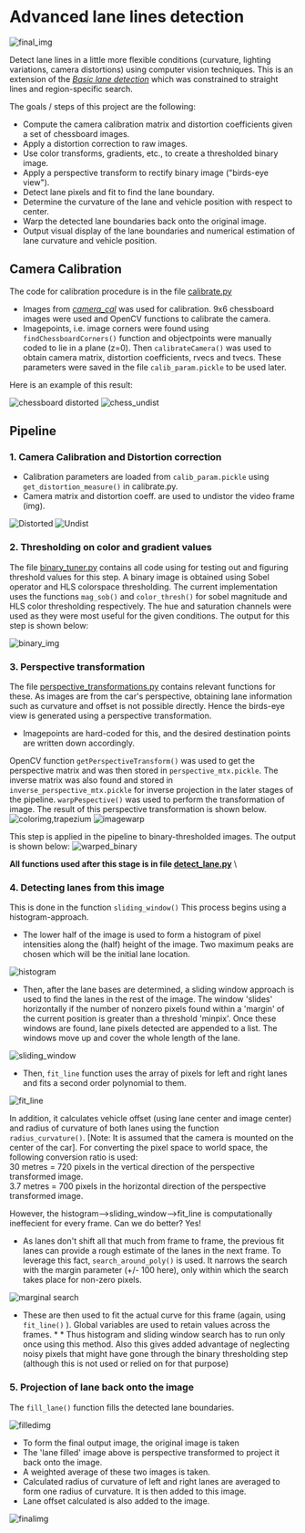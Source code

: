 # **Advanced lane lines detection**

![final_img](https://github.com/niteshjha08/Advanced-Lane-Lines/blob/master/writeup_images/final_output.PNG)

Detect lane lines in a little more flexible conditions (curvature, lighting variations, camera distortions) using computer vision techniques. This is an extension of the [*Basic lane detection*](https://github.com/niteshjha08/Basic_Lane_detection) which was constrained to straight lines and region-specific search.

The goals / steps of this project are the following:

* Compute the camera calibration matrix and distortion coefficients given a set of chessboard images.
* Apply a distortion correction to raw images.
* Use color transforms, gradients, etc., to create a thresholded binary image.
* Apply a perspective transform to rectify binary image ("birds-eye view").
* Detect lane pixels and fit to find the lane boundary.
* Determine the curvature of the lane and vehicle position with respect to center.
* Warp the detected lane boundaries back onto the original image.
* Output visual display of the lane boundaries and numerical estimation of lane curvature and vehicle position.

## Camera Calibration
The code for calibration procedure is in the file  [calibrate.py](https://github.com/niteshjha08/Advanced-Lane-Lines/blob/master/src/calibrate.py)
* Images from [*camera_cal*]() was used for calibration. 9x6 chessboard images were used and OpenCV functions to calibrate the camera.  
* Imagepoints, i.e. image corners were found using `findChessboardCorners()` function and objectpoints were manually coded to lie in a plane (z=0). Then `calibrateCamera()` was used to obtain camera matrix, distortion coefficients, rvecs and tvecs. These parameters were saved in the file `calib_param.pickle` to be used later.

Here is an example of this result:

![chessboard distorted](https://github.com/niteshjha08/Advanced-Lane-Lines/blob/master/writeup_images/calibration1_distorted.jpg)             ![chess_undist](https://github.com/niteshjha08/Advanced-Lane-Lines/blob/master/writeup_images/calibration1_undist.jpg)

## Pipeline
### 1. Camera Calibration and Distortion correction
* Calibration parameters are loaded from `calib_param.pickle` using `get_distortion_measure()` in calibrate.py.
* Camera matrix and distortion coeff. are used to undistor the video frame (img).

![Distorted](https://github.com/niteshjha08/Advanced-Lane-Lines/blob/master/writeup_images/distorted_input.PNG)   ![Undist](https://github.com/niteshjha08/Advanced-Lane-Lines/blob/master/writeup_images/undistorted.PNG)


### 2. Thresholding on color and gradient values
The file [binary_tuner.py](https://github.com/niteshjha08/Advanced-Lane-Lines/blob/master/src/binary_tuner.py) contains all code using for testing out and figuring threshold values for this step.
A binary image is obtained using Sobel operator and HLS colorspace thresholding.
 The current implementation uses the functions `mag_sob()` and `color_thresh()` for sobel magnitude and HLS color thresholding respectively. The hue and saturation channels were used as they were most useful for the given conditions. 
The output for this step is shown below:

![binary_img](https://github.com/niteshjha08/Advanced-Lane-Lines/blob/master/writeup_images/binary.PNG)

### 3. Perspective transformation
The file [perspective_transformations.py](https://github.com/niteshjha08/Advanced-Lane-Lines/blob/master/src/perspective_transformations.py) contains relevant functions for these.
As images are from the car's perspective, obtaining lane information such as curvature and offset is not possible directly. Hence the birds-eye view is generated using a perspective transformation. 
 

* Imagepoints are hard-coded for this, and the desired destination points are written down accordingly.

OpenCV function `getPerspectiveTransform()` was used to get the perspective matrix and was then stored in `perspective_mtx.pickle`. The inverse matrix was also found and stored in `inverse_perspective_mtx.pickle` for inverse projection in the later stages of the pipeline. `warpPespective()` was used to perform the transformation of image. The result of this perspective transformation is shown below.
![colorimg,trapezium](https://github.com/niteshjha08/Advanced-Lane-Lines/blob/master/writeup_images/perspectivepoints.PNG) ![imagewarp](https://github.com/niteshjha08/Advanced-Lane-Lines/blob/master/writeup_images/perspectivepoints_result.PNG)


This step is applied in the pipeline to binary-thresholded images. The output is shown below:
![warped_binary](https://github.com/niteshjha08/Advanced-Lane-Lines/blob/master/writeup_images/warped.PNG)


**All functions used after this stage is in file [detect_lane.py](https://github.com/niteshjha08/Advanced-Lane-Lines/blob/master/src/detect_lane.py)**
\
### 4. Detecting lanes from this image


This is done in the function `sliding_window()` 
This process begins using a histogram-approach.
* The lower half of the image is used to form a histogram of pixel intensities along the (half) height of the image. Two maximum peaks are chosen which will be the initial lane location. 

![histogram](https://github.com/niteshjha08/Advanced-Lane-Lines/blob/master/writeup_images/histogram.PNG)

* Then, after the lane bases are determined, a sliding window approach is used to find the lanes in the rest of the image. The window 'slides' horizontally if the number of nonzero pixels found within a 'margin' of the current position is greater than a threshold 'minpix'. Once these windows are found, lane pixels detected are appended to a list. The windows move up and cover the whole length of the lane.

![sliding_window](https://github.com/niteshjha08/Advanced-Lane-Lines/blob/master/writeup_images/sliding_window.PNG)

* Then, `fit_line` function uses the array of pixels for left and right lanes and fits a second order polynomial to them. 

![fit_line](https://github.com/niteshjha08/Advanced-Lane-Lines/blob/master/writeup_images/fit_line.PNG)

In addition, it calculates vehicle offset (using lane center and image center) and radius of curvature of both lanes using the function `radius_curvature()`. [Note: It is assumed that the camera is mounted on the center of the car]. 
For converting the pixel space to world space, the following conversion ratio is used:
\
30 metres = 720 pixels in the vertical direction of the perspective transformed image.
\
3.7 metres = 700 pixels in the horizontal direction of the perspective transformed image.


However, the histogram-->sliding_window-->fit_line is computationally ineffecient for every frame. Can we do better? Yes!
* As lanes don't shift all that much from frame to frame, the previous fit lanes can provide a rough estimate of the lanes in the next frame. To leverage this fact, `search_around_poly()` is used. It narrows the search with the margin parameter (+/- 100 here), only within which the search takes place for non-zero pixels. 

![marginal search](https://github.com/niteshjha08/Advanced-Lane-Lines/blob/master/writeup_images/search_around_poly.PNG)
* These are then used to fit the actual curve for this frame (again, using `fit_line()` ). Global variables are used to retain values across the frames. * * Thus histogram and sliding window search has to run only once using this method. Also this gives added advantage of neglecting noisy pixels that might have gone through the binary thresholding step (although this is not used or relied on for that purpose)

### 5. Projection of lane back onto the image

The `fill_lane()` function fills the detected lane boundaries. 


![filledimg](https://github.com/niteshjha08/Advanced-Lane-Lines/blob/master/writeup_images/fill_lane.PNG)

* To form the final output image, the original image is taken
* The 'lane filled' image above is perspective transformed to project it back onto the image.
* A weighted average of these two images is taken.
* Calculated radius of curvature of left and right lanes are averaged to form one radius of curvature. It is then added to this image.
* Lane offset calculated is also added to the image.


![finalimg](https://github.com/niteshjha08/Advanced-Lane-Lines/blob/master/writeup_images/final_output.PNG)